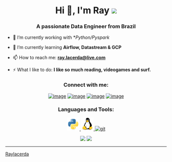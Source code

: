 <h1 align="center">Hi 👋, I'm Ray <img height="40" src="https://emoji.gg/assets/emoji/7333-parrotdance.gif"></h1>
<h3 align="center">A passionate Data Engineer from Brazil</h3>

- 🔭 I’m currently working with **Python/Pyspark*

- 🌱 I’m currently learning **Airflow, Datastream & GCP**

- 📫 How to reach me: **ray.lacerda@live.com**

- ⚡ What I like to do: **I like so much reading, videogames and surf.**

<h3 align="center">Connect with me:</h3>
<div align="center">

[![image](https://img.shields.io/badge/LinkedIn-0077B5?style=for-the-badge&logo=linkedin&logoColor=white)](https://www.linkedin.com/in/raylacerda/)
[![image](https://img.shields.io/badge/Instagram-E4405F?style=for-the-badge&logo=instagram&logoColor=white)](https://www.instagram.com/raylacerdaa/)
[![image](https://img.shields.io/badge/Twitter-1DA1F2?style=for-the-badge&logo=twitter&logoColor=white)](https://twitter.com/raylacerda_)
[![image](https://img.shields.io/badge/Gmail-D14836?style=for-the-badge&logo=gmail&logoColor=white)](mailto:ray.lacerda@live.com)
  
</div>

<h3 align="center">Languages and Tools:</h3>

<p align="center"> 
  <a href="https://www.python.org" target="_blank"> 
    <img src="https://raw.githubusercontent.com/devicons/devicon/master/icons/python/python-original.svg" alt="python" width="40" height="40"/> 
  </a>  
  <a href="https://www.linux.org/" target="_blank"> 
    <img src="https://raw.githubusercontent.com/devicons/devicon/master/icons/linux/linux-original.svg" alt="linux" width="40" height="40"/> 
  </a> 
  <a href="https://git-scm.com/" target="_blank"> 
    <img src="https://www.vectorlogo.zone/logos/git-scm/git-scm-icon.svg" alt="git" width="40" height="40"/> 
  </a>
</p>

<p align= "center">
  <img height= "150" src="https://github-readme-stats.vercel.app/api?username=raylacerda&theme=react&show_icons=true&include_all_commits=true" />
  <img height= "150" src="https://github-readme-stats.vercel.app/api/top-langs/?username=raylacerda&theme=react&layout=compact" />
</p>

------

[Raylacerda](https://github.com/raylacerda)
